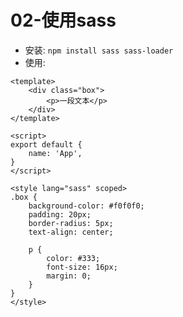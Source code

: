 # 02-使用sass

- 安装: `npm install sass sass-loader`
- 使用:

```vue
<template>
    <div class="box">
        <p>一段文本</p>
    </div>
</template>

<script>
export default {
    name: 'App',
}
</script>

<style lang="sass" scoped>
.box {
    background-color: #f0f0f0;
    padding: 20px;
    border-radius: 5px;
    text-align: center;

    p {
        color: #333;
        font-size: 16px;
        margin: 0;
    }
}
</style>
```